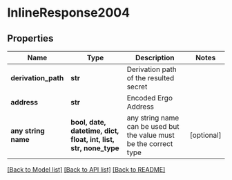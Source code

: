 # InlineResponse2004


## Properties
Name | Type | Description | Notes
------------ | ------------- | ------------- | -------------
**derivation_path** | **str** | Derivation path of the resulted secret | 
**address** | **str** | Encoded Ergo Address | 
**any string name** | **bool, date, datetime, dict, float, int, list, str, none_type** | any string name can be used but the value must be the correct type | [optional]

[[Back to Model list]](../README.md#documentation-for-models) [[Back to API list]](../README.md#documentation-for-api-endpoints) [[Back to README]](../README.md)


